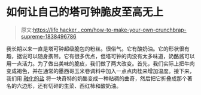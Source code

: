 # 如何让自己的塔可钟脆皮至高无上

> 原文:[https://life hacker . com/how-to-make-your-own-crunchbrap-supreme-1838496786](https://lifehacker.com/how-to-make-your-own-crunchwrap-supreme-1838496786)

我长期以来一直是塔可钟超级脆包的粉丝。很俗气。它有酸奶油。它的形状很有趣，据说可以随身携带。它有很多优点，但塔可钟的肉没有太多味道，奶酪酱可以用一点活力。为了做出美味的脆皮，我们做了两大改变。首先，我们实际上把牛肉变成褐色，并在通常的墨西哥玉米卷调料中加入一点点肉桂来增加温度。接下来，我们用 [融化的盐](https://skillet.lifehacker.com/will-it-sous-vide-melty-cheese-sauce-from-any-cheese-1791944142) 将一块奇特的奶酪变成一种粘稠的曲奇，然后把它折叠成那个著名的六边形，还有切碎的生菜、西红柿和酸奶油。